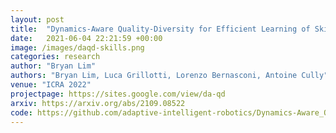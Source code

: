 ```yaml
---
layout: post
title:  "Dynamics-Aware Quality-Diversity for Efficient Learning of Skill Repertoires"
date:   2021-06-04 22:21:59 +00:00
image: /images/daqd-skills.png
categories: research
author: "Bryan Lim"
authors: "Bryan Lim, Luca Grillotti, Lorenzo Bernasconi, Antoine Cully"
venue: "ICRA 2022"
projectpage: https://sites.google.com/view/da-qd
arxiv: https://arxiv.org/abs/2109.08522
code: https://github.com/adaptive-intelligent-robotics/Dynamics-Aware_Quality-Diversity
---
```

 
